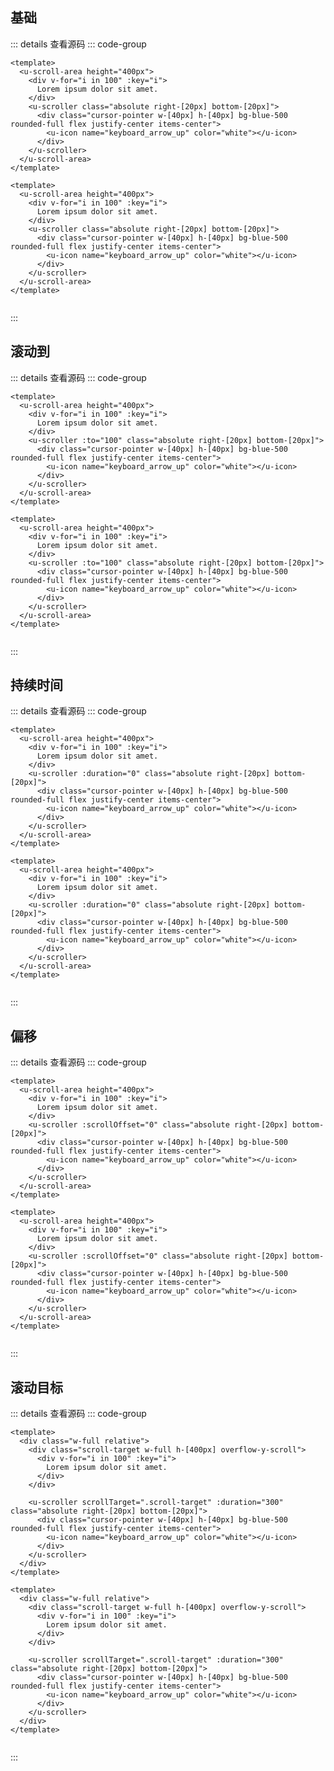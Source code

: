 <!-- import -->
<script setup>
import Basic from '../examples/scroller/01.basic.vue'
import To from '../examples/scroller/02.to.vue'
import Duration from '../examples/scroller/03.duration.vue'
import ScrollOffset from '../examples/scroller/04.scroll-offset.vue'
import ScrollTarget from '../examples/scroller/05.scroll-target.vue'
</script>
<!-- import -->

## 基础

<!-- component -->
<Basic></Basic>
::: details 查看源码
::: code-group
```vue [template]
<template>
  <u-scroll-area height="400px">
    <div v-for="i in 100" :key="i">
      Lorem ipsum dolor sit amet.
    </div>
    <u-scroller class="absolute right-[20px] bottom-[20px]">
      <div class="cursor-pointer w-[40px] h-[40px] bg-blue-500 rounded-full flex justify-center items-center">
        <u-icon name="keyboard_arrow_up" color="white"></u-icon>
      </div>
    </u-scroller>
  </u-scroll-area>
</template>
```

```vue [all]
<template>
  <u-scroll-area height="400px">
    <div v-for="i in 100" :key="i">
      Lorem ipsum dolor sit amet.
    </div>
    <u-scroller class="absolute right-[20px] bottom-[20px]">
      <div class="cursor-pointer w-[40px] h-[40px] bg-blue-500 rounded-full flex justify-center items-center">
        <u-icon name="keyboard_arrow_up" color="white"></u-icon>
      </div>
    </u-scroller>
  </u-scroll-area>
</template>


```

:::
<!-- component -->

## 滚动到

<!-- component -->
<To></To>
::: details 查看源码
::: code-group
```vue [template]
<template>
  <u-scroll-area height="400px">
    <div v-for="i in 100" :key="i">
      Lorem ipsum dolor sit amet.
    </div>
    <u-scroller :to="100" class="absolute right-[20px] bottom-[20px]">
      <div class="cursor-pointer w-[40px] h-[40px] bg-blue-500 rounded-full flex justify-center items-center">
        <u-icon name="keyboard_arrow_up" color="white"></u-icon>
      </div>
    </u-scroller>
  </u-scroll-area>
</template>
```

```vue [all]
<template>
  <u-scroll-area height="400px">
    <div v-for="i in 100" :key="i">
      Lorem ipsum dolor sit amet.
    </div>
    <u-scroller :to="100" class="absolute right-[20px] bottom-[20px]">
      <div class="cursor-pointer w-[40px] h-[40px] bg-blue-500 rounded-full flex justify-center items-center">
        <u-icon name="keyboard_arrow_up" color="white"></u-icon>
      </div>
    </u-scroller>
  </u-scroll-area>
</template>


```

:::
<!-- component -->

## 持续时间

<!-- component -->
<Duration></Duration>
::: details 查看源码
::: code-group
```vue [template]
<template>
  <u-scroll-area height="400px">
    <div v-for="i in 100" :key="i">
      Lorem ipsum dolor sit amet.
    </div>
    <u-scroller :duration="0" class="absolute right-[20px] bottom-[20px]">
      <div class="cursor-pointer w-[40px] h-[40px] bg-blue-500 rounded-full flex justify-center items-center">
        <u-icon name="keyboard_arrow_up" color="white"></u-icon>
      </div>
    </u-scroller>
  </u-scroll-area>
</template>
```

```vue [all]
<template>
  <u-scroll-area height="400px">
    <div v-for="i in 100" :key="i">
      Lorem ipsum dolor sit amet.
    </div>
    <u-scroller :duration="0" class="absolute right-[20px] bottom-[20px]">
      <div class="cursor-pointer w-[40px] h-[40px] bg-blue-500 rounded-full flex justify-center items-center">
        <u-icon name="keyboard_arrow_up" color="white"></u-icon>
      </div>
    </u-scroller>
  </u-scroll-area>
</template>


```

:::
<!-- component -->

## 偏移

<!-- component -->
<ScrollOffset></ScrollOffset>
::: details 查看源码
::: code-group
```vue [template]
<template>
  <u-scroll-area height="400px">
    <div v-for="i in 100" :key="i">
      Lorem ipsum dolor sit amet.
    </div>
    <u-scroller :scrollOffset="0" class="absolute right-[20px] bottom-[20px]">
      <div class="cursor-pointer w-[40px] h-[40px] bg-blue-500 rounded-full flex justify-center items-center">
        <u-icon name="keyboard_arrow_up" color="white"></u-icon>
      </div>
    </u-scroller>
  </u-scroll-area>
</template>
```

```vue [all]
<template>
  <u-scroll-area height="400px">
    <div v-for="i in 100" :key="i">
      Lorem ipsum dolor sit amet.
    </div>
    <u-scroller :scrollOffset="0" class="absolute right-[20px] bottom-[20px]">
      <div class="cursor-pointer w-[40px] h-[40px] bg-blue-500 rounded-full flex justify-center items-center">
        <u-icon name="keyboard_arrow_up" color="white"></u-icon>
      </div>
    </u-scroller>
  </u-scroll-area>
</template>


```

:::
<!-- component -->

## 滚动目标

<!-- component -->
<ScrollTarget></ScrollTarget>
::: details 查看源码
::: code-group
```vue [template]
<template>
  <div class="w-full relative">
    <div class="scroll-target w-full h-[400px] overflow-y-scroll">
      <div v-for="i in 100" :key="i">
        Lorem ipsum dolor sit amet.
      </div>
    </div>

    <u-scroller scrollTarget=".scroll-target" :duration="300" class="absolute right-[20px] bottom-[20px]">
      <div class="cursor-pointer w-[40px] h-[40px] bg-blue-500 rounded-full flex justify-center items-center">
        <u-icon name="keyboard_arrow_up" color="white"></u-icon>
      </div>
    </u-scroller>
  </div>
</template>
```

```vue [all]
<template>
  <div class="w-full relative">
    <div class="scroll-target w-full h-[400px] overflow-y-scroll">
      <div v-for="i in 100" :key="i">
        Lorem ipsum dolor sit amet.
      </div>
    </div>

    <u-scroller scrollTarget=".scroll-target" :duration="300" class="absolute right-[20px] bottom-[20px]">
      <div class="cursor-pointer w-[40px] h-[40px] bg-blue-500 rounded-full flex justify-center items-center">
        <u-icon name="keyboard_arrow_up" color="white"></u-icon>
      </div>
    </u-scroller>
  </div>
</template>


```

:::
<!-- component -->
